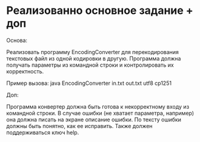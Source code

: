 # Реализованно основное задание + доп

Основа:  

Реализовать программу EncodingConverter для перекодирования текстовых файл из одной кодировки в другую. Программа должна получать параметры из командной строки и контролировать их корректность.

Пример вызова: java EncodingConverter in.txt out.txt utf8 cp1251

Доп:

Программа конвертер должна быть готова к некорректному входу из командной строки.
В случае ошибки (не хватает параметра, например) она должна писать на экране описание ошибки. 
По тексту ошибки должны быть понятно, как ее исправить. 
Также должен поддерживаться ключ help.

